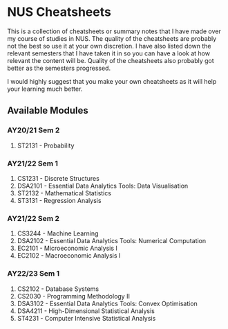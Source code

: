 # NUS Cheatsheets

This is a collection of cheatsheets or summary notes that I have made over my course of studies in NUS. The quality of the cheatsheets are probably not the best so use it at your own discretion. I have also listed down the relevant semesters that I have taken it in so you can have a look at how relevant the content will be. Quality of the cheatsheets also probably got better as the semesters progressed.

I would highly suggest that you make your own cheatsheets as it will help your learning much better.


## Available Modules

### AY20/21 Sem 2
1. ST2131 - Probability

### AY21/22 Sem 1
1. CS1231 - Discrete Structures
2. DSA2101 - Essential Data Analytics Tools: Data Visualisation
3. ST2132 - Mathematical Statistics
4. ST3131 - Regression Analysis

### AY21/22 Sem 2
1. CS3244 - Machine Learning
2. DSA2102 - Essential Data Analytics Tools: Numerical Computation
3. EC2101 - Microeconomic Analysis I
4. EC2102 - Macroeconomic Analysis I

### AY22/23 Sem 1
1. CS2102 - Database Systems
2. CS2030 - Programming Methodology II
3. DSA3102 - Essential Data Analytics Tools: Convex Optimisation
4. DSA4211 - High-Dimensional Statistical Analysis
5. ST4231 - Computer Intensive Statistical Analysis